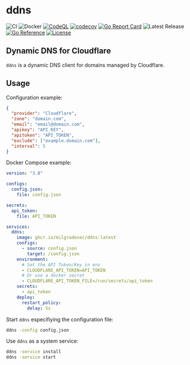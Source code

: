 # ddns

![CI](https://github.com/milgradesec/ddns/workflows/CI/badge.svg)
![Docker](https://github.com/milgradesec/ddns/workflows/Docker/badge.svg)
[![CodeQL](https://github.com/milgradesec/ddns/actions/workflows/codeql-analysis.yml/badge.svg)](https://github.com/milgradesec/ddns/actions/workflows/codeql-analysis.yml)
[![codecov](https://codecov.io/gh/milgradesec/ddns/branch/master/graph/badge.svg)](https://codecov.io/gh/milgradesec/ddns)
[![Go Report Card](https://goreportcard.com/badge/milgradesec/ddns)](https://goreportcard.com/badge/github.com/milgradesec/ddns)
![Latest Release](https://img.shields.io/github/v/release/milgradesec/ddns)
[![Go Reference](https://pkg.go.dev/badge/github.com/milgradesec/ddns.svg)](https://pkg.go.dev/github.com/milgradesec/ddns)
[![License](https://img.shields.io/badge/License-Apache%202.0-blue.svg)](https://github.com/milgradesec/ddns/blob/master/LICENSE)

## Dynamic DNS for Cloudflare

`ddns` is a dynamic DNS client for domains managed by Cloudflare.

## Usage

Configuration example:

```json
{
  "provider": "Cloudflare",
  "zone": "domain.com",
  "email": "email@domain.com",
  "apikey": "API_KEY",
  "apitoken": "API_TOKEN",
  "exclude": ["example.domain.com"],
  "interval": 5
}
```

Docker Compose example:

```yaml
version: "3.8"

configs:
  config.json:
    file: config.json

secrets:
  api_token:
    file: API_TOKEN

services:
  ddns:
    image: ghcr.io/milgradesec/ddns:latest
    configs:
      - source: config.json
        target: /config.json
    environment:
      # Set the API Token/Key in env
      - CLOUDFLARE_API_TOKEN=API_TOKEN
      # Or use a docker secret
      - CLOUDFLARE_API_TOKEN_FILE=/run/secrets/api_token
    secrets:
      - api_token
    deploy:
      restart_policy:
        delay: 5s
```

Start `ddns` especifiying the configuration file:

```cmd
ddns -config config.json
```

Use `ddns` as a system service:

```cmd
ddns -service install
ddns -service start
```
